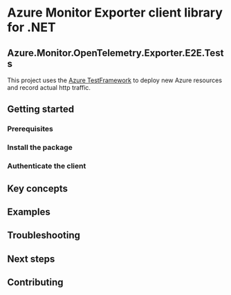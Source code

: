 # Azure Monitor Exporter client library for .NET

## Azure.Monitor.OpenTelemetry.Exporter.E2E.Tests

This project uses the [Azure TestFramework](https://github.com/Azure/azure-sdk-for-net/tree/main/doc/dev/Using-Azure-TestFramework.md) to deploy new Azure resources and record actual http traffic.


## Getting started

### Prerequisites

### Install the package

### Authenticate the client

## Key concepts

## Examples

## Troubleshooting

## Next steps

## Contributing
